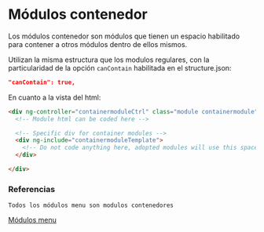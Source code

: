 # Módulos contenedor

Los módulos contenedor son módulos que tienen un espacio habilitado para contener a otros módulos dentro de ellos mismos.

Utilizan la misma estructura que los modulos regulares, con la particularidad de la opción `canContain` habilitada en el structure.json:
```json
"canContain": true,
```

En cuanto a la vista del html:
```html
<div ng-controller="containermoduleCtrl" class="module containermodule">
  <!-- Module html can be coded here -->

  <!-- Specific div for container modules -->
  <div ng-include="containermoduleTemplate">
    <!-- Do not code anything here, adopted modules will use this space -->
  </div>

</div>
```


### Referencias

`Todos los módulos menu son modulos contenedores`

[Módulos menu](menus.md)

